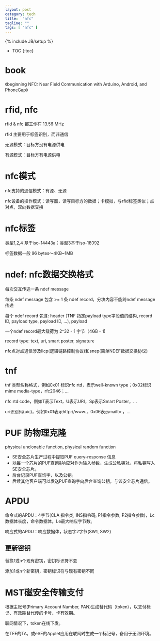 ```yaml
---
layout: post
category: tech
title:  "nfc"
tagline: ""
tags: [ "nfc" ] 
---
```

{% include JB/setup %}

* TOC
{:toc}

# book

《beginning NFC: Near Field Communication with Arduino, Android, and PhoneGap》

# rfid, nfc

rfid & nfc 都工作在 13.56 MHz

rfid 主要用于标签识别，而非通信

无源模式：目标方没有电源供电

有源模式：目标方有电源供电

# nfc模式

nfc支持的通信模式：有源、无源

nfc设备的操作模式：读写器，读写目标方的数据；卡模拟，与rfid标签类似；点对点，双向数据交换

# nfc标签

类型1,2,4 基于iso-14443a；类型3基于iso-18092

标签数据一般 96 bytes～4KB~1MB

# ndef: nfc数据交换格式

每次交互传送一条 ndef message

每条 ndef message 包含 >= 1 条 ndef record，分块内容不能跨ndef message传递

每个 ndef record 包含: header (TNF 指定payload type字段值的结构, record ID, payload type, payload ID, ...), payload

一个ndef record最大载荷为 2^32 - 1 字节（4GB - 1)

record type:  text, uri, smart poster, signature

nfc点对点通信涉及llcp(逻辑链路控制协议)和snep(简单NDEF数据交换协议)

# tnf

tnf 类型名称格式，例如0x01 标识nfc rtd，表示well-known type；0x02标识mime media-type，rfc2046；...

nfc rtd code，例如T表示Text，U表示URI，Sp表示Smart Poster，...

uri识别码(uic)，例如0x01表示http://www.，0x06表示mailto:，...

# PUF 防物理克隆

physical unclonable function, physical random function

- SE安全芯片生产过程中提取PUF query-response 信息
- 以每一个芯片的PUF查询&响应对作为输入参数，生成公私钥对。将私钥写入SE安全芯片。
- 后台记录PUF查询字，以及公钥。
- 后续其他客户端可以发送PUF查询字向后台查询公钥，与该安全芯片通信。

# APDU

命令式的APDU：4字节(CLA 指令类, INS指令码, P1指令参数, P2指令参数)，Lc数据体长度，命令数据体，Le最大响应字节数。

响应式的APDU：响应数据体，状态字2字节(SW1, SW2)

## 更新密钥

替换1或n个现有密钥，密钥标识符不变

添加1或n个新密钥，密钥标识符与现有密钥不同

# MST磁安全传输支付

根据主账号(Primary Account Number, PAN)生成替代码（token），以支付标记、有效期替代传的卡号、卡有效期。

联网情况下，token在线下发。

在TEE的TA，或eSE的Applet应用在联网时生成一个标记号，备用于无网环境。


